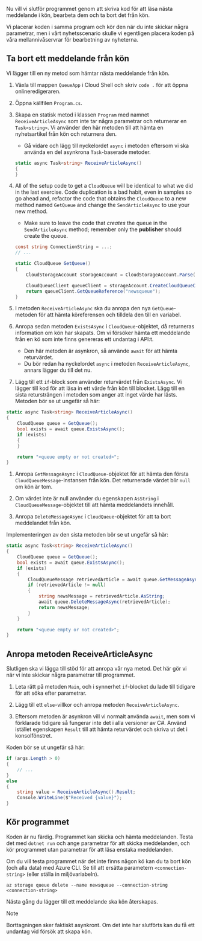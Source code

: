Nu vill vi slutför programmet genom att skriva kod för att läsa nästa meddelande i kön, bearbeta dem och ta bort det från kön. 

Vi placerar koden i samma program och kör den när du inte skickar några parametrar, men i vårt nyhetsscenario skulle vi egentligen placera koden på våra mellannivåservrar för bearbetning av nyheterna.

## <a name="dequeue-a-message"></a>Ta bort ett meddelande från kön

Vi lägger till en ny metod som hämtar nästa meddelande från kön.

1. Växla till mappen `QueueApp` i Cloud Shell och skriv `code .` för att öppna onlineredigeraren.
 
1. Öppna källfilen `Program.cs`.

1. Skapa en statisk metod i klassen `Program` med namnet `ReceiveArticleAsync` som inte tar några parametrar och returnerar en `Task<string>`. Vi använder den här metoden till att hämta en nyhetsartikel från kön och returnera den.
    - Gå vidare och lägg till nyckelordet `async` i metoden eftersom vi ska använda en del asynkrona `Task`-baserade metoder.

    ```csharp
    static async Task<string> ReceiveArticleAsync()
    {
    }

1. All of the setup code to get a `CloudQueue` will be identical to what we did in the last exercise. Code duplication is a bad habit, even in samples so go ahead and, refactor the code that obtains the `CloudQueue` to a new method named `GetQueue` and change the `SendArticleAsync` to use your new method.
     - Make sure to leave the code that _creates_ the queue in the `SendArticleAsync` method; remember only the **publisher** should create the queue.

    ```csharp
    const string ConnectionString = ...;
    // ...

    static CloudQueue GetQueue()
    {
        CloudStorageAccount storageAccount = CloudStorageAccount.Parse(ConnectionString);
    
        CloudQueueClient queueClient = storageAccount.CreateCloudQueueClient();
        return queueClient.GetQueueReference("newsqueue");
    }
    ```
    
1. I metoden `ReceiveArticleAsync` ska du anropa den nya `GetQueue`-metoden för att hämta köreferensen och tilldela den till en variabel.

1. Anropa sedan metoden `ExistsAsync` i `CloudQueue`-objektet, då returneras information om kön har skapats. Om vi försöker hämta ett meddelande från en kö som inte finns genereras ett undantag i API:t.
    - Den här metoden är asynkron, så använde `await` för att hämta returvärdet.
    - Du bör redan ha nyckelordet `async` i metoden `ReceiveArticleAsync`, annars lägger du till det nu.


1. Lägg till ett `if`-block som använder returvärdet från `ExistsAsync`. Vi lägger till kod för att läsa in ett värde från kön till blocket. Lägg till en sista retursträngen i metoden som anger att inget värde har lästs. Metoden bör se ut ungefär så här:

```csharp
static async Task<string> ReceiveArticleAsync()
{
    CloudQueue queue = GetQueue();
    bool exists = await queue.ExistsAsync();
    if (exists)
    {
    }

    return "<queue empty or not created>";
}
```

1. Anropa `GetMessageAsync` i `CloudQueue`-objektet för att hämta den första `CloudQueueMessage`-instansen från kön. Det returnerade värdet blir `null` om kön är tom.

1. Om värdet inte är null använder du egenskapen `AsString` i `CloudQueueMessage`-objektet till att hämta meddelandets innehåll.

1. Anropa `DeleteMessageAsync` i `CloudQueue`-objektet för att ta bort meddelandet från kön.

Implementeringen av den sista metoden bör se ut ungefär så här:

```csharp
static async Task<string> ReceiveArticleAsync()
{
    CloudQueue queue = GetQueue();
    bool exists = await queue.ExistsAsync();
    if (exists)
    {
        CloudQueueMessage retrievedArticle = await queue.GetMessageAsync();
        if (retrievedArticle != null)
        {
            string newsMessage = retrievedArticle.AsString;
            await queue.DeleteMessageAsync(retrievedArticle);
            return newsMessage;
        }
    }

    return "<queue empty or not created>";
}
```

## <a name="call-the-receivearticleasync-method"></a>Anropa metoden ReceiveArticleAsync

Slutligen ska vi lägga till stöd för att anropa vår nya metod. Det här gör vi när vi inte skickar några parametrar till programmet.

1. Leta rätt på metoden `Main`, och i synnerhet `if`-blocket du lade till tidigare för att söka efter parametrar.

1. Lägg till ett `else`-villkor och anropa metoden `ReceiveArticleAsync`. 

1. Eftersom metoden är asynkron vill vi normalt använda `await`, men som vi förklarade tidigare så fungerar inte det i alla versioner av C#. Använd istället egenskapen `Result` till att hämta returvärdet och skriva ut det i konsolfönstret.

Koden bör se ut ungefär så här:

```csharp
if (args.Length > 0)
{
    // ...
}
else
{
    string value = ReceiveArticleAsync().Result;
    Console.WriteLine($"Received {value}");
}
```

## <a name="execute-the-application"></a>Kör programmet

Koden är nu färdig. Programmet kan skicka och hämta meddelanden. Testa det med `dotnet run` och ange parametrar för att skicka meddelanden, och kör programmet utan parametrar för att läsa enstaka meddelanden.

Om du vill testa programmet när det inte finns någon kö kan du ta bort kön (och alla data) med Azure CLI. Se till att ersätta parametern `<connection-string>` (eller ställa in miljövariabeln).

```azurecli
az storage queue delete --name newsqueue --connection-string <connection-string> 
```

Nästa gång du lägger till ett meddelande ska kön återskapas.

> [!NOTE]
> Borttagningen sker faktiskt asynkront. Om det inte har slutförts kan du få ett undantag vid försök att skapa kön.
